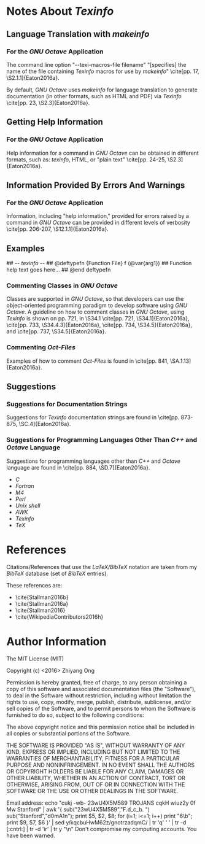 #	Notes About *Texinfo*

##	Language Translation with *makeinfo*

###	For the *GNU Octave* Application

The command line option "--texi-macros-file filename" "[specifies] 
	the name of the file containing *Texinfo* macros for use
	by *makeinfo*" \cite[pp. 17, \S2.1.1]{Eaton2016a}. 

By default, *GNU Octave* uses *makeinfo* for language translation to
	generate documentation (in other formats, such as HTML and PDF) via *Texinfo* 
	\cite[pp. 23, \S2.3]{Eaton2016a}. 




##	Getting Help Information

###	For the *GNU Octave* Application

Help information for a command in *GNU Octave* can be obtained in
	different formats, such as: *texinfo*, HTML, or "plain text" 
	\cite[pp. 24-25, \S2.3]{Eaton2016a}.





##	Information Provided By Errors And Warnings

###	For the *GNU Octave* Application


Information, including "help information," provided for errors raised
	by a command in *GNU Octave* can be provided in different
	levels of verbosity \cite[pp. 206-207, \S12.1.1]{Eaton2016a}.


##	Examples

\#\# -*- texinfo -*-
\#\# @deftypefn {Function File} f (@var{arg1})
\#\# Function help text goes here...
\#\# @end deftypefn

###	Commenting Classes in *GNU Octave*

Classes are supported in *GNU Octave*, so that developers can use
	the object-oriented programming paradigm to develop software
	using *GNU Octave*.
A guideline on how to comment classes in *GNU Octave*, using *Texinfo* 
	is shown on pp. 721, in \S34.1 \cite[pp. 721, \S34.1]{Eaton2016a},
	\cite[pp. 733, \S34.4.3]{Eaton2016a}, 
	\cite[pp. 734, \S34.5]{Eaton2016a}, and 
	\cite[pp. 737, \S34.5]{Eaton2016a}.

### Commenting *Oct-Files*

Examples of how to comment *Oct-Files* is found in 
	\cite[pp. 841, \SA.1.13]{Eaton2016a}.


##	Suggestions

###	Suggestions for Documentation Strings

Suggestions for *Texinfo* documentation strings are found in 
	\cite[pp. 873-875, \SC.4]{Eaton2016a}.

###	Suggestions for Programming Languages Other Than *C++* and *Octave* Language

Suggestions for programming languages other than *C++* and 
	*Octave* language are found in \cite[pp. 884, \SD.7]{Eaton2016a}.
- *C*
- *Fortran*
- *M4*
- *Perl*
- *Unix shell*
- *AWK*
- *Texinfo*
- *TeX*






















#	References

Citations/References that use the *LaTeX/BibTeX* notation are taken
	from my *BibTeX* database (set of *BibTeX* entries).

These references are:
+ \cite{Stallman2016b}
+ \cite{Stallman2016a}
+ \cite{Stallman2016}
+ \cite{WikipediaContributors2016h}






#	Author Information

The MIT License (MIT)

Copyright (c) <2016> Zhiyang Ong

Permission is hereby granted, free of charge, to any person obtaining a copy of this software and associated documentation files (the "Software"), to deal in the Software without restriction, including without limitation the rights to use, copy, modify, merge, publish, distribute, sublicense, and/or sell copies of the Software, and to permit persons to whom the Software is furnished to do so, subject to the following conditions:

The above copyright notice and this permission notice shall be included in all copies or substantial portions of the Software.

THE SOFTWARE IS PROVIDED "AS IS", WITHOUT WARRANTY OF ANY KIND, EXPRESS OR IMPLIED, INCLUDING BUT NOT LIMITED TO THE WARRANTIES OF MERCHANTABILITY, FITNESS FOR A PARTICULAR PURPOSE AND NONINFRINGEMENT. IN NO EVENT SHALL THE AUTHORS OR COPYRIGHT HOLDERS BE LIABLE FOR ANY CLAIM, DAMAGES OR OTHER LIABILITY, WHETHER IN AN ACTION OF CONTRACT, TORT OR OTHERWISE, ARISING FROM, OUT OF OR IN CONNECTION WITH THE SOFTWARE OR THE USE OR OTHER DEALINGS IN THE SOFTWARE.

Email address: echo "cukj -wb- 23wU4X5M589 TROJANS cqkH wiuz2y 0f Mw Stanford" | awk '{ sub("23wU4X5M589","F.d_c_b. ") sub("Stanford","d0mA1n"); print $5, $2, $8; for (i=1; i<=1; i++) print "6\b"; print $9, $7, $6 }' | sed y/kqcbuHwM62z/gnotrzadqmC/ | tr 'q' ' ' | tr -d [:cntrl:] | tr -d 'ir' | tr y "\n"		Don't compromise my computing accounts. You have been warned.


